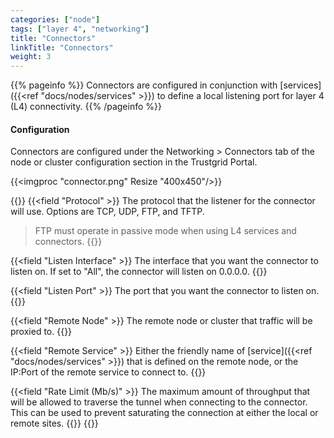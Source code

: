 ```yaml
---
categories: ["node"]
tags: ["layer 4", "networking"]
title: "Connectors"
linkTitle: "Connectors"
weight: 3
---
```


{{% pageinfo %}}
Connectors are configured in conjunction with [services]({{<ref "docs/nodes/services" >}}) to define a local listening port for layer 4 (L4) connectivity.
{{% /pageinfo %}}

#### Configuration

Connectors are configured under the Networking > Connectors tab of the node or cluster configuration section in the Trustgrid Portal.

{{<imgproc "connector.png" Resize "400x450"/>}}

{{<fields>}}
{{<field "Protocol" >}}
The protocol that the listener for the connector will use. Options are TCP, UDP, FTP, and TFTP.

> FTP must operate in passive mode when using L4 services and connectors.
> {{</field >}}

{{<field "Listen Interface" >}}
The interface that you want the connector to listen on. If set to "All", the connector will listen on 0.0.0.0.
{{</field >}}

{{<field "Listen Port" >}}
The port that you want the connector to listen on.
{{</field >}}

{{<field "Remote Node" >}}
The remote node or cluster that traffic will be proxied to.
{{</field >}}

{{<field "Remote Service" >}}
Either the friendly name of [service]({{<ref "docs/nodes/services" >}}) that is defined on the remote node, or the IP:Port of the remote service to connect to.
{{</field >}}

{{<field "Rate Limit (Mb/s)" >}}
The maximum amount of throughput that will be allowed to traverse the tunnel when connecting to the connector. This can be used to prevent saturating the connection at either the local or remote sites.
{{</field >}}
{{</fields>}}

